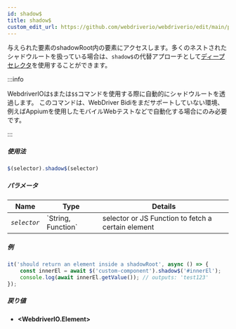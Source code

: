 ```yaml
---
id: shadow$
title: shadow$
custom_edit_url: https://github.com/webdriverio/webdriverio/edit/main/packages/webdriverio/src/commands/element/shadow$.ts
---
```


与えられた要素のshadowRoot内の要素にアクセスします。多くのネストされたシャドウルートを扱っている場合は、`shadow$`の代替アプローチとして[ディープセレクタ](https://webdriver.io/docs/selectors#deep-selectors)を使用することができます。

:::info

WebdriverIOは`$`または`$$`コマンドを使用する際に自動的にシャドウルートを透過します。
このコマンドは、WebDriver Bidiをまだサポートしていない環境、例えばAppiumを使用したモバイルWebテストなどで自動化する場合にのみ必要です。

:::

##### 使用法

```js
$(selector).shadow$(selector)
```

##### パラメータ

<table>
  <thead>
    <tr>
      <th>Name</th><th>Type</th><th>Details</th>
    </tr>
  </thead>
  <tbody>
    <tr>
      <td><code><var>selector</var></code></td>
      <td>`String, Function`</td>
      <td>selector or JS Function to fetch a certain element</td>
    </tr>
  </tbody>
</table>

##### 例

```js title="shadow$$.js"
it('should return an element inside a shadowRoot', async () => {
    const innerEl = await $('custom-component').shadow$('#innerEl');
    console.log(await innerEl.getValue()); // outputs: 'test123'
});
```

##### 戻り値

- **&lt;WebdriverIO.Element&gt;**